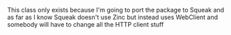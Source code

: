 This class only exists because I'm going to port the package to Squeak and as far as I know Squeak doesn't use Zinc but instead uses WebClient and somebody will have to change all the HTTP client stuff